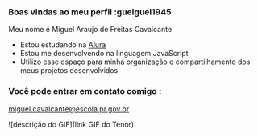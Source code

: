 ### Boas vindas ao meu perfil :guelguel1945
Meu nome é Miguel Araujo de Freitas Cavalcante

- Estou estudando na [Alura](https://www.alura.com.br)
- Estou me desenvolvendo na linguagem JavaScript
- Utilizo esse espaço para minha organização e compartilhamento dos meus projetos desenvolvidos

### Você pode entrar em contato comigo :

miguel.cavalcante@escola.pr.gov.br

![descrição do GIF](link GIF do Tenor)
